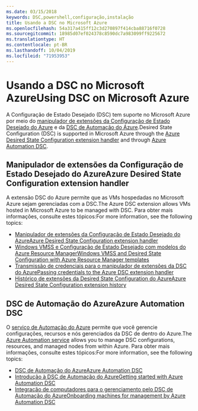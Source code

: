 ```yaml
---
ms.date: 03/15/2018
keywords: DSC,powershell,configuração,instalação
title: Usando a DSC no Microsoft Azure
ms.openlocfilehash: 54a317a415ff12c3d270897f414cba88716f0728
ms.sourcegitcommit: 18985d07ef024378c8590dc7a983099ff9225672
ms.translationtype: HT
ms.contentlocale: pt-BR
ms.lasthandoff: 10/04/2019
ms.locfileid: "71953953"
---
```

# <a name="using-dsc-on-microsoft-azure"></a><span data-ttu-id="13b47-103">Usando a DSC no Microsoft Azure</span><span class="sxs-lookup"><span data-stu-id="13b47-103">Using DSC on Microsoft Azure</span></span>

<span data-ttu-id="13b47-104">A Configuração de Estado Desejado (DSC) tem suporte no Microsoft Azure por meio do [manipulador de extensões da Configuração de Estado Desejado do Azure](/azure/virtual-machines/extensions/dsc-overview) e da [DSC de Automação do Azure](/azure/automation/automation-dsc-overview).</span><span class="sxs-lookup"><span data-stu-id="13b47-104">Desired State Configuration (DSC) is supported in Microsoft Azure through the [Azure Desired State Configuration extension handler](/azure/virtual-machines/extensions/dsc-overview) and through [Azure Automation DSC](/azure/automation/automation-dsc-overview).</span></span>

## <a name="azure-desired-state-configuration-extension-handler"></a><span data-ttu-id="13b47-105">Manipulador de extensões da Configuração de Estado Desejado do Azure</span><span class="sxs-lookup"><span data-stu-id="13b47-105">Azure Desired State Configuration extension handler</span></span>

<span data-ttu-id="13b47-106">A extensão DSC do Azure permite que as VMs hospedadas no Microsoft Azure sejam gerenciadas com a DSC.</span><span class="sxs-lookup"><span data-stu-id="13b47-106">The Azure DSC extension allows VMs hosted in Microsoft Azure to be managed with DSC.</span></span>
<span data-ttu-id="13b47-107">Para obter mais informações, consulte estes tópicos:</span><span class="sxs-lookup"><span data-stu-id="13b47-107">For more information, see the following topics:</span></span>

- [<span data-ttu-id="13b47-108">Manipulador de extensões da Configuração de Estado Desejado do Azure</span><span class="sxs-lookup"><span data-stu-id="13b47-108">Azure Desired State Configuration extension handler</span></span>](/azure/virtual-machines/extensions/dsc-overview)
- [<span data-ttu-id="13b47-109">Windows VMSS e Configuração de Estado Desejado com modelos do Azure Resource Manager</span><span class="sxs-lookup"><span data-stu-id="13b47-109">Windows VMSS and Desired State Configuration with Azure Resource Manager templates</span></span>](/azure/virtual-machines/extensions/dsc-template)
- [<span data-ttu-id="13b47-110">Transmissão de credenciais para o manipulador de extensões da DSC do Azure</span><span class="sxs-lookup"><span data-stu-id="13b47-110">Passing credentials to the Azure DSC extension handler</span></span>](/azure/virtual-machines/extensions/dsc-credentials)
- [<span data-ttu-id="13b47-111">Histórico de extensões da Desired State Configuration do Azure</span><span class="sxs-lookup"><span data-stu-id="13b47-111">Azure Desired State Configuration extension history</span></span>](azureDscexthistory.md)

## <a name="azure-automation-dsc"></a><span data-ttu-id="13b47-112">DSC de Automação do Azure</span><span class="sxs-lookup"><span data-stu-id="13b47-112">Azure Automation DSC</span></span>

<span data-ttu-id="13b47-113">O [serviço de Automação do Azure](https://azure.microsoft.com/en-us/services/automation/) permite que você gerencie configurações, recursos e nós gerenciados da DSC de dentro do Azure.</span><span class="sxs-lookup"><span data-stu-id="13b47-113">The [Azure Automation service](https://azure.microsoft.com/en-us/services/automation/) allows you to manage DSC configurations, resources, and managed nodes from within Azure.</span></span> <span data-ttu-id="13b47-114">Para obter mais informações, consulte estes tópicos:</span><span class="sxs-lookup"><span data-stu-id="13b47-114">For more information, see the following topics:</span></span>

- [<span data-ttu-id="13b47-115">DSC de Automação do Azure</span><span class="sxs-lookup"><span data-stu-id="13b47-115">Azure Automation DSC</span></span>](/azure/automation/automation-dsc-overview)
- [<span data-ttu-id="13b47-116">Introdução à DSC de Automação do Azure</span><span class="sxs-lookup"><span data-stu-id="13b47-116">Getting started with Azure Automation DSC</span></span>](/azure/automation/automation-dsc-getting-started)
- [<span data-ttu-id="13b47-117">Integração de computadores para o gerenciamento pelo DSC de Automação do Azure</span><span class="sxs-lookup"><span data-stu-id="13b47-117">Onboarding machines for management by Azure Automation DSC</span></span>](/azure/automation/automation-dsc-onboarding)